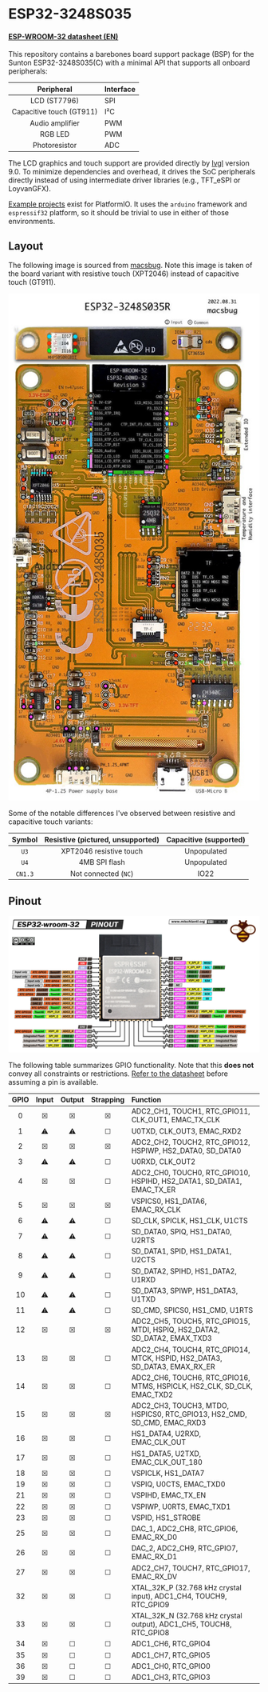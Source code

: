 # ESP32-3248S035

#### [ESP-WROOM-32 datasheet (EN)](docs/esp32-wroom-32_datasheet_en.pdf)

This repository contains a barebones board support package (BSP) for the Sunton ESP32-3248S035(C) with a minimal API that supports all onboard peripherals:

|Peripheral|Interface|
|:--------:|:--------|
|LCD (ST7796)|SPI|
|Capacitive touch (GT911)|I²C|
|Audio amplifier|PWM|
|RGB LED|PWM|
|Photoresistor|ADC|

The LCD graphics and touch support are provided directly by [lvgl](https://github.com/lvgl/lvgl) version 9.0. To minimize dependencies and overhead, it drives the SoC peripherals directly instead of using intermediate driver libraries (e.g., TFT_eSPI or LoyvanGFX).

[Example projects](examples) exist for PlatformIO. It uses the `arduino` framework and `espressif32` platform, so it should be trivial to use in either of those environments.

## Layout

The following image is sourced from [macsbug](https://macsbug.wordpress.com/2022/10/02/esp32-3248s035/). Note this image is taken of the board variant with resistive touch (XPT2046) instead of capacitive touch (GT911). 

![ESP32-3248S035R](docs/pcb-layout.jpg)

Some of the notable differences I've observed between resistive and capacitive touch variants:

|Symbol|Resistive (pictured, unsupported)|Capacitive (supported)|
|:----:|:-------------------------------:|:--------------------:|
| `U3` |     XPT2046 resistive touch     |     Unpopulated      |
| `U4` |          4MB SPI flash          |     Unpopulated      |
|`CN1.3` |    Not connected (`NC`)       |        IO22          |

## Pinout 

![ESP-WROOM-32](docs/soc-pinout.png)

The following table summarizes GPIO functionality. Note that this **does not** convey all constraints or restrictions. [Refer to the datasheet](docs/esp32-wroom-32_datasheet_en.pdf) before assuming a pin is available.

| GPIO | Input | Output | Strapping | Function |
|:------:|:-----:|:------:|:-----:|:---------|
| 0  | ☒ | ☒ | ☒ | ADC2_CH1, TOUCH1, RTC_GPIO11, CLK_OUT1, EMAC_TX_CLK |
| 1  | ⚠ | ⚠ | ☐ | U0TXD, CLK_OUT3, EMAC_RXD2 |
| 2  | ☒ | ☒ | ☒ | ADC2_CH2, TOUCH2, RTC_GPIO12, HSPIWP, HS2_DATA0, SD_DATA0 |
| 3  | ⚠ | ⚠ | ☐ | U0RXD, CLK_OUT2 |
| 4  | ☒ | ☒ | ☐ | ADC2_CH0, TOUCH0, RTC_GPIO10, HSPIHD, HS2_DATA1, SD_DATA1, EMAC_TX_ER |
| 5  | ☒ | ☒ | ☒ | VSPICS0, HS1_DATA6, EMAC_RX_CLK |
| 6  | ⚠ | ⚠ | ☐ | SD_CLK, SPICLK, HS1_CLK, U1CTS |
| 7  | ⚠ | ⚠ | ☐ | SD_DATA0, SPIQ, HS1_DATA0, U2RTS |
| 8  | ⚠ | ⚠ | ☐ | SD_DATA1, SPID, HS1_DATA1, U2CTS |
| 9  | ⚠ | ⚠ | ☐ | SD_DATA2, SPIHD, HS1_DATA2, U1RXD |
| 10 | ⚠ | ⚠ | ☐ | SD_DATA3, SPIWP, HS1_DATA3, U1TXD |
| 11 | ⚠ | ⚠ | ☐ | SD_CMD, SPICS0, HS1_CMD, U1RTS |
| 12 | ☒ | ☒ | ☒ | ADC2_CH5, TOUCH5, RTC_GPIO15, MTDI, HSPIQ, HS2_DATA2, SD_DATA2, EMAX_TXD3 |
| 13 | ☒ | ☒ | ☐ | ADC2_CH4, TOUCH4, RTC_GPIO14, MTCK, HSPID, HS2_DATA3, SD_DATA3, EMAX_RX_ER |
| 14 | ☒ | ☒ | ☐ | ADC2_CH6, TOUCH6, RTC_GPIO16, MTMS, HSPICLK, HS2_CLK, SD_CLK, EMAC_TXD2 |
| 15 | ☒ | ☒ | ☒ | ADC2_CH3, TOUCH3, MTDO, HSPICS0, RTC_GPIO13, HS2_CMD, SD_CMD, EMAC_RXD3 |
| 16 | ☒ | ☒ | ☐ | HS1_DATA4, U2RXD, EMAC_CLK_OUT |
| 17 | ☒ | ☒ | ☐ | HS1_DATA5, U2TXD, EMAC_CLK_OUT_180 |
| 18 | ☒ | ☒ | ☐ | VSPICLK, HS1_DATA7 |
| 19 | ☒ | ☒ | ☐ | VSPIQ, U0CTS, EMAC_TXD0 |
| 21 | ☒ | ☒ | ☐ | VSPIHD, EMAC_TX_EN |
| 22 | ☒ | ☒ | ☐ | VSPIWP, U0RTS, EMAC_TXD1 |
| 23 | ☒ | ☒ | ☐ | VSPID, HS1_STROBE |
| 25 | ☒ | ☒ | ☐ | DAC_1, ADC2_CH8, RTC_GPIO6, EMAC_RX_D0 |
| 26 | ☒ | ☒ | ☐ | DAC_2, ADC2_CH9, RTC_GPIO7, EMAC_RX_D1 |
| 27 | ☒ | ☒ | ☐ | ADC2_CH7, TOUCH7, RTC_GPIO17, EMAC_RX_DV |
| 32 | ☒ | ☒ | ☐ | XTAL_32K_P (32.768 kHz crystal input), ADC1_CH4, TOUCH9, RTC_GPIO9 |
| 33 | ☒ | ☒ | ☐ | XTAL_32K_N (32.768 kHz crystal output), ADC1_CH5, TOUCH8, RTC_GPIO8 |
| 34 | ☒ | ☐ | ☐ | ADC1_CH6, RTC_GPIO4 |
| 35 | ☒ | ☐ | ☐ | ADC1_CH7, RTC_GPIO5 |
| 36 | ☒ | ☐ | ☐ | ADC1_CH0, RTC_GPIO0 |
| 39 | ☒ | ☐ | ☐ | ADC1_CH3, RTC_GPIO3 |
